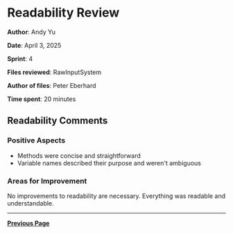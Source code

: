 ﻿# Readability Review

**Author**: Andy Yu

**Date**: April 3, 2025

**Sprint**: 4

**Files reviewed**: RawInputSystem

**Author of files**: Peter Eberhard

**Time spent**: 20 minutes

## Readability Comments

### Positive Aspects

- Methods were concise and straightforward
- Variable names described their purpose and weren't ambiguous

### Areas for Improvement

No improvements to readability are necessary. Everything was readable and understandable.

---

[**Previous Page**](../README.md)
